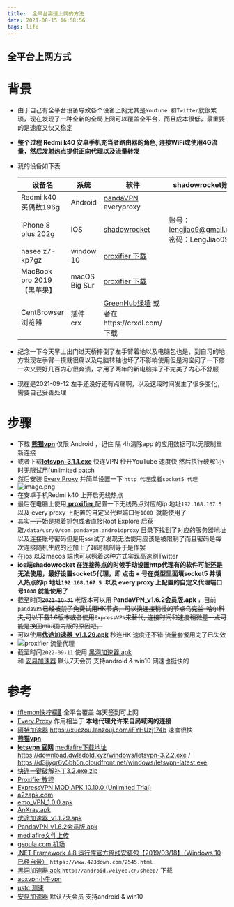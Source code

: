 ```yaml
---
title:  全平台高速上网的方法
date: 2021-08-15 16:58:56
tags: life
---
```


##  全平台上网方式

# 背景
* 由于自己有全平台设备导致各个设备上网尤其是`Youtube `和`Twitter`就很繁琐，现在发现了一种全新的全局上网可以覆盖全平台，而且成本很低，最重要的是速度又快又稳定
* **整个过程 Redmi k40 安卓手机充当者路由器的角色, 连接WiFi或使用4G流量，然后发射热点提供正向代理以及流量转发**

* 我的设备如下表

  | 设备名                      | 系统          | 软件                 | shadowrocket账号                                                         |
  | --------------------------- | ------------- |------------------------------------------------------------------------| --------------------------- |
  | Redmi k40     买偶数196g     | Android       | [pandaVPN](https://github.com/codewindy/Mikrotik-Phicomm-Backup)  everyproxy |                 |
  | iPhone 8 plus          202g | IOS           | [shadowrocket](https://1.v2w.org/ios/)         | 账号：lengjiao9@gmail.com<br/>密码：LengJiao0909 |
  | hasee z7-kp7gz              | window 10     | [proxifier 下载](https://www.proxifier.com/download/)            |                        |
  | MacBook pro 2019 【黑苹果】   | macOS Big Sur | [proxifier 下载](https://macwk.com/soft/proxifier)           |                                                                        |
  | CentBrowser浏览器 | 插件 crx | [GreenHub绿墙](https://crxdl-1257117300.file.myqcloud.com/crx0795607d11df537/knmhokeiipedacnhpjklbjmfgedfohco_v0.9.13.zip)  或者在https://crxdl.com/ 下载 |                                                                        |
* 纪念一下今天早上出门过天桥摔倒了左手臂着地以及电脑包也是，到自习的地方发现左手臂一摸就很痛以及电脑转轴也坏了不影响使用但是淘宝问了一下修一次又要好几百内心很奔溃，才用了两年的新电脑摔了不完美了内心不舒服
* 现在是2021-09-12 左手还没好还有点痛啊，以及这段时间发生了很多变化，需要自己妥善处理

#  步骤
* 下载  [**熊猫vpn**](https://github.com/codewindy/Mikrotik-Phicomm-Backup) 仅限 Android ，记住 隔 4h清除app 的应用数据可以无限制重新连接
* 或者下载[**letsvpn-3.1.1.exe**](https://letsvpn.world/) 快连VPN 秒开YouTube 速度快  然后执行破解1小时无限试用[unlimited patch
* 然后安装  [Every Proxy](https://apkpure.com/every-proxy/com.gorillasoftware.everyproxy/download?from=details) 并简单设置一下 `http 代理`或者`socket5 代理`
* ![image.png](https://i.loli.net/2021/08/15/7ROWiqKFtPoaDJn.png)
* 在安卓手机Redmi k40 上开启无线热点
* 最后在电脑上使用[ **proxifier** ](https://www.proxifier.com/download/)配置一下无线热点对应的ip 地址`192.168.167.5 `以及 every proxy 上配置的自定义代理端口号`1088 `就能使用了
* 其实一开始是想着抓包或者直接Root Explore 后获取`/data/usr/0/com.pandavpn.androidproxy` 目录下找到了对应的服务器地址以及连接账号密码但是用ssr试了发现无法使用应该是被限制了而且密码是每次连接随机生成的还加上了超时机制等于是作罢
* 在ios 以及macos 端也可以照着这种方式实现高速刷Twitter
* **ios端shadowrocket 在连接热点的时候手动设置http代理有的软件可能还是无法使用，最好设置socket5代理，即 点击 + 号在类型里面填socket5 并填入热点的ip 地址`192.168.167.5 `以及 every proxy 上配置的自定义代理端口号`1088` 就能使用了**
* ~~截至时间`2021-10-31` 老版本可以用 **PandaVPN_v1.6.2会员版.apk** ，目前`pandaVPN`已经被禁了免费试用HK节点，可以换连接稍慢的节点乌克兰-哈尔科夫,可以下载1.6版本或者使用`ExpressVPN`来替代, 连接时间和速度稍微差一点可能是换回miui国内版的原因吧。~~
* ~~可以使用[**优途加速器_v1.1.29.apk**](https://www.mediafire.com/file/fi7337flmt32fxd/%25E4%25BC%2598%25E9%2580%2594%25E5%258A%25A0%25E9%2580%259F%25E5%2599%25A8_v1.1.29.apk/file) 秒连HK 速度还不错 流量套餐用完了已失效~~
* ![proxifier 流量代理](https://user-images.githubusercontent.com/15072465/166215662-eaee41b2-de0a-4f0b-8741-27fee6ef60c0.png)
* 截至时间`2022-09-11` 使用 [黑洞加速器.apk](https://www.mediafire.com/file/lm5yeexi0565hur/%25E9%25BB%2591%25E6%25B4%259E%25E5%258A%25A0%25E9%2580%259F%25E5%2599%25A8_v4.3.1.apk/file)  
和  [安易加速器](https://www.anyi8.com/) 默认7天会员 支持android & win10 网速也挺快的
# 参考
* [fflemon快柠檬🍋](https://fflemon.com/p/downloads) 全平台覆盖 每天签到可上网
* [Every Proxy](https://www.everyproxy.co.uk/)  作用相当于 **本地代理允许来自局域网的连接**
* [阿特加速器](atevpn.tk)  https://xuezou.lanzouj.com/iFYHUzj174b 速度很快
* [**熊猫vpn**](https://github.com/codewindy/Mikrotik-Phicomm-Backup) 
* [**letsvpn 官网**](https://letsvpn.world/)  [mediafire下载地址](https://www.mediafire.com/file/9qkxeia7ur21z4d/letvpn3.0.zip/file)  https://download.dwladold.xyz/windows/letsvpn-3.2.2.exe / https://d3jjyqr6v5bh5n.cloudfront.net/windows/letsvpn-latest.exe
* [快连一键破解补丁3.2.exe.zip](https://www.mediafire.com/file/wuyxj0pb4y3sgpi/%25E5%25BF%25AB%25E8%25BF%259E%25E4%25B8%2580%25E9%2594%25AE%25E7%25A0%25B4%25E8%25A7%25A3%25E8%25A1%25A5%25E4%25B8%25813.2.exe.zip/file)
* [Proxifier教程](https://codewindy.github.io/2019/10/14/Proxifier-Setting/)
* [ExpressVPN MOD APK 10.10.0 (Unlimited Trial)](https://apkdone.com/expressvpn/)
* [a2zapk.com](https://a2zapk.com/History/com.expressvpn.vpn/)
* [emo_VPN_1.0.0.apk](https://emo001.club/)
* [AnXray.apk](https://github.com/XTLS/AnXray/releases)
* [优途加速器_v1.1.29.apk](https://www.mediafire.com/file/fi7337flmt32fxd/%25E4%25BC%2598%25E9%2580%2594%25E5%258A%25A0%25E9%2580%259F%25E5%2599%25A8_v1.1.29.apk/file)
* [PandaVPN_v1.6.2会员版.apk](https://www.mediafire.com/file/uhvk81ptquxdxyj/PandaVPN_v1.6.2会员版.apk/file)
* [mediafire文件上传](https://app.mediafire.com/myfiles)
* [gsoula.com 机场](https://gsoula.com/auth/register)
* [.NET Framework 4.8 运行库官方离线安装包【2019/03/18】（Windows 10 已经自带）](https://download.visualstudio.microsoft.com/download/pr/014120d7-d689-4305-befd-3cb711108212/0fd66638cde16859462a6243a4629a50/ndp48-x86-x64-allos-enu.exe) `https://www.423down.com/2545.html`
* [黑洞加速器.apk](https://www.mediafire.com/file/lm5yeexi0565hur/%25E9%25BB%2591%25E6%25B4%259E%25E5%258A%25A0%25E9%2580%259F%25E5%2599%25A8_v4.3.1.apk/file)   `http://android.weiyee.cn/sheep/` 下载
* [aoxvpn小牛vpn](https://www.aoxvpn.com/zhs)
* [ustc 测速](http://test.ustc.edu.cn/)
* [安易加速器](https://www.anyi8.com/) 默认7天会员 支持android & win10

